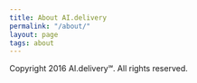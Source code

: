 ```yaml
---
title: About AI.delivery
permalink: "/about/"
layout: page
tags: about
---
```


Copyright 2016 AI.delivery℠. All rights reserved.
